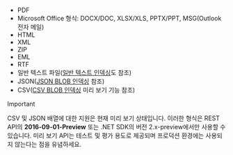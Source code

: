* PDF
* Microsoft Office 형식: DOCX/DOC, XLSX/XLS, PPTX/PPT, MSG(Outlook 전자 메일)  
* HTML
* XML
* ZIP
* EML
* RTF
* 일반 텍스트 파일([일반 텍스트 인덱싱](../articles/search/search-howto-indexing-azure-blob-storage.md#IndexingPlainText)도 참조)
* JSON([JSON BLOB 인덱싱](../articles/search/search-howto-index-json-blobs.md) 참조)
* CSV([CSV BLOB 인덱싱](../articles/search/search-howto-index-csv-blobs.md) 미리 보기 기능 참조)

> [!IMPORTANT]
> CSV 및 JSON 배열에 대한 지원은 현재 미리 보기 상태입니다. 이러한 형식은 REST API의 **2016-09-01-Preview** 또는 .NET SDK의 버전 2.x-preview에서만 사용할 수 있습니다. 미리 보기 API는 테스트 및 평가 용도로 제공되며 프로덕션 환경에는 사용되지 않는다는 점을 유념하세요.
>